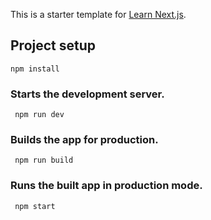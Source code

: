 This is a starter template for [Learn Next.js](https://nextjs.org/learn).


## Project setup
```
npm install
```

### Starts the development server.
```
 npm run dev
```

###  Builds the app for production.
```
 npm run build
```

###  Runs the built app in production mode.
```
 npm start
```